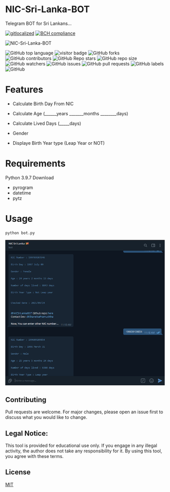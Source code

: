 # NIC-Sri-Lanka-BOT

Telegram BOT for Sri Lankans...

[![gitlocalized ](https://gitlocalize.com/repo/6498/whole_project/badge.svg)](https://gitlocalize.com/repo/6498/whole_project?utm_source=badge)
[![BCH compliance](https://bettercodehub.com/edge/badge/ShanelkaPramuditha/NIC-Sri-Lanka-BOT?branch=main)](https://bettercodehub.com/)

![NIC-Sri-Lanka-BOT](https://socialify.git.ci/ShanelkaPramuditha/NIC-Sri-Lanka-BOT/image?description=1&font=Inter&language=1&owner=1&theme=Dark)

![GitHub top language](https://img.shields.io/github/languages/top/ShanelkaPramuditha/NIC-Sri-Lanka-BOT)
![visitor badge](https://visitor-badge.glitch.me/badge?page_id=ShanelkaPramuditha.NIC-Sri-Lanka-BOT)
![GitHub forks](https://img.shields.io/github/forks/ShanelkaPramuditha/NIC-Sri-Lanka-BOT?style=social)
![GitHub contributors](https://img.shields.io/github/contributors/ShanelkaPramuditha/NIC-Sri-Lanka-BOT)
![GitHub Repo stars](https://img.shields.io/github/stars/ShanelkaPramuditha/NIC-Sri-Lanka-BOT?style=social)
![GitHub repo size](https://img.shields.io/github/repo-size/ShanelkaPramuditha/NIC-Sri-Lanka-BOT)
![GitHub watchers](https://img.shields.io/github/watchers/ShanelkaPramuditha/NIC-Sri-Lanka-BOT?style=social)
![GitHub issues](https://img.shields.io/github/issues/ShanelkaPramuditha/NIC-Sri-Lanka-BOT)
![GitHub pull requests](https://img.shields.io/github/issues-pr/ShanelkaPramuditha/NIC-Sri-Lanka-BOT)
![GitHub labels](https://img.shields.io/github/labels/ShanelkaPramuditha/NIC-Sri-Lanka-BOT/help%20wanted)
![GitHub](https://img.shields.io/github/license/ShanelkaPramuditha/NIC-Sri-Lanka-BOT)

# Features

* Calculate Birth Day From NIC

* Calculate Age (______years _______months ________days)

* Calculate Lived Days (_____days)

* Gender

* Displaye Birth Year type (Leap Year or NOT)

# Requirements

Python 3.9.7 Download
  * pyrogram
  * datetime
  * pytz

# Usage

```bash
python bot.py
```

![ScreenShot](https://github.com/ShanelkaPramuditha/NIC-Sri-Lanka-BOT/blob/main/ScreenShot.png)

## Contributing
Pull requests are welcome. For major changes, please open an issue first to discuss what you would like to change.


## Legal Notice:
This tool is provided for educational use only. If you engage in any illegal activity, the author does not take any responsibility for it. By using this tool, you agree with these terms.



## License
[MIT](https://choosealicense.com/licenses/mit/)

